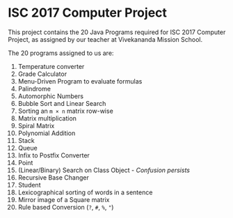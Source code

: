 # ISC 2017 Computer Project

This project contains the 20 Java Programs required for ISC 2017 Computer Project, as assigned by our teacher at
Vivekananda Mission School.

The 20 programs assigned to us are:

1. Temperature converter
2. Grade Calculator
3. Menu-Driven Program to evaluate formulas
4. Palindrome
5. Automorphic Numbers
6. Bubble Sort and Linear Search
7. Sorting an `m × n` matrix row-wise
8. Matrix multiplication
9. Spiral Matrix
10. Polynomial Addition
11. Stack
12. Queue
13. Infix to Postfix Converter
14. Point
15. (Linear/Binary) Search on Class Object - *Confusion persists*
16. Recursive Base Changer
17. Student
18. Lexicographical sorting of words in a sentence
19. Mirror image of a Square matrix
20. Rule based Conversion (`?`, `#`, `%`, `"`) 
